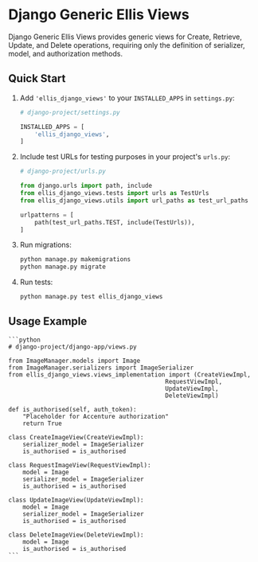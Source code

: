 # Django Generic Ellis Views

Django Generic Ellis Views provides generic views for Create, Retrieve, Update, and Delete operations, requiring only the definition of serializer, model, and authorization methods.

## Quick Start

1. Add `'ellis_django_views'` to your `INSTALLED_APPS` in `settings.py`:

    ```python
    # django-project/settings.py

    INSTALLED_APPS = [
        'ellis_django_views',
    ]
    ```

2. Include test URLs for testing purposes in your project's `urls.py`:

    ```python
    # django-project/urls.py

    from django.urls import path, include
    from ellis_django_views.tests import urls as TestUrls
    from ellis_django_views.utils import url_paths as test_url_paths

    urlpatterns = [
        path(test_url_paths.TEST, include(TestUrls)),
    ]
    ```

3. Run migrations:

    ```bash
    python manage.py makemigrations
    python manage.py migrate
    ```

4. Run tests:

    ```bash
    python manage.py test ellis_django_views
    ```

## Usage Example

    ```python
    # django-project/django-app/views.py

    from ImageManager.models import Image
    from ImageManager.serializers import ImageSerializer
    from ellis_django_views.views_implementation import (CreateViewImpl,
                                                RequestViewImpl,
                                                UpdateViewImpl,
                                                DeleteViewImpl)

    def is_authorised(self, auth_token):
        "Placeholder for Accenture authorization"
        return True

    class CreateImageView(CreateViewImpl):
        serializer_model = ImageSerializer
        is_authorised = is_authorised

    class RequestImageView(RequestViewImpl):
        model = Image
        serializer_model = ImageSerializer
        is_authorised = is_authorised

    class UpdateImageView(UpdateViewImpl):
        model = Image
        serializer_model = ImageSerializer
        is_authorised = is_authorised

    class DeleteImageView(DeleteViewImpl):
        model = Image
        is_authorised = is_authorised
    ```
